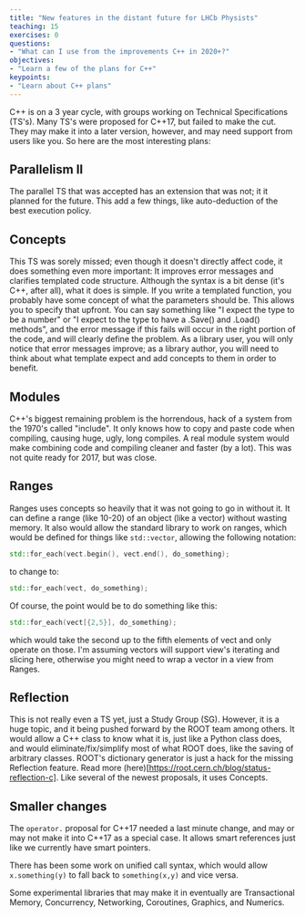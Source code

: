 ```yaml
---
title: "New features in the distant future for LHCb Physists"
teaching: 15
exercises: 0
questions:
- "What can I use from the improvements C++ in 2020+?"
objectives:
- "Learn a few of the plans for C++"
keypoints:
- "Learn about C++ plans"
---
```


C++ is on a 3 year cycle, with groups working on Technical Specifications (TS's). Many TS's were proposed for C++17, but failed to make the cut. They may make it into a later version, however, and may need support from users like you. So here are the most interesting plans:

## Parallelism II

The parallel TS that was accepted has an extension that was not; it it planned for the future. This add a few things, like auto-deduction of the best execution policy.

## Concepts

This TS was sorely missed; even though it doesn't directly affect code, it does something even more important: It improves error messages and clarifies templated code structure. Although the syntax is a bit dense (it's C++, after all), what it does is simple. If you write a templated function, you probably have some concept of what the parameters should be. This allows you to specify that upfront. You can say something like "I expect the type to be a number" or "I expect to the type to
have a .Save() and .Load() methods", and the error message if this fails will occur in the right portion of the code, and will clearly define the problem. As a library user, you will only notice that error messages improve; as a library author, you will need to think about what template expect and add concepts to them in order to benefit.

## Modules

C++'s biggest remaining problem is the horrendous, hack of a system from the 1970's called "include". It only knows how to copy and paste code when compiling, causing huge, ugly, long compiles. A real module system would make combining code and compiling cleaner and faster (by a lot). This was not quite ready for 2017, but was close.

## Ranges

Ranges uses concepts so heavily that it was not going to go in without it. It can define a range (like 10-20) of an object (like a vector) without wasting memory. It also would allow the standard library to work on ranges, which would be defined for things like `std::vector`, allowing the following notation:

```cpp
std::for_each(vect.begin(), vect.end(), do_something);
```

to change to:

```cpp
std::for_each(vect, do_something);
```

Of course, the point would be to do something like this:

```cpp
std::for_each(vect[{2,5}], do_something);
```
which would take the second up to the fifth elements of vect and only operate on those. I'm assuming vectors will support view's iterating and slicing here, otherwise you might need to wrap a vector in a view from Ranges.

## Reflection

This is not really even a TS yet, just a Study Group (SG). However, it is a huge topic, and it being pushed forward by the ROOT team among others. It would allow a C++ class to know what it is, just like a Python class does, and would eliminate/fix/simplify most of what ROOT does, like the saving of arbitrary classes. ROOT's dictionary generator is just a hack for the missing Reflection feature. Read more (here)[https://root.cern.ch/blog/status-reflection-c]. Like
several of the newest proposals, it uses Concepts.

## Smaller changes

The `operator.` proposal for C++17  needed a last minute change, and may or may not make it into C++17 as a special case. It allows smart references just like we currently have smart pointers.

There has been some work on unified call syntax, which would allow `x.something(y)` to fall back to `something(x,y)` and vice versa.

Some experimental libraries that may make it in eventually are Transactional Memory, Concurrency, Networking, Coroutines, Graphics, and Numerics.

